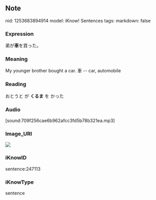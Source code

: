 ## Note
nid: 1253683894914
model: iKnow! Sentences
tags: 
markdown: false

### Expression
弟が<b>車</b>を買った。

### Meaning
My younger brother bought a car.
車 -- car, automobile

### Reading
おとうと が <b>くるま</b> を かった

### Audio
[sound:709f256cae6b962afcc3fd5b78b321ea.mp3]

### Image_URI
<img src="e583beb441bb6e35f353201f6d1c2f6a.jpg">

### iKnowID
sentence:247113

### iKnowType
sentence
